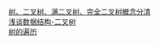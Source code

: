 [树、二叉树、满二叉树、完全二叉树概念分清](https://www.cnblogs.com/myjavascript/articles/4092746.html)  
[浅谈数据结构-二叉树](https://www.cnblogs.com/polly333/p/4740355.html)  
[树的遍历](https://leetcode-cn.com/explore/learn/card/data-structure-binary-tree/2/traverse-a-tree/7/)  
